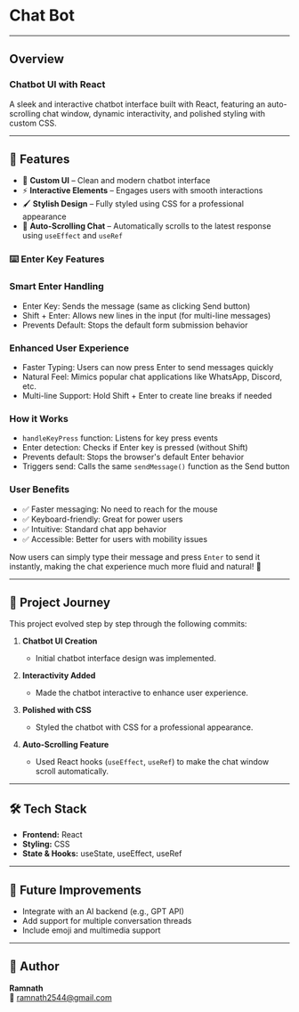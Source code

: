 # Chat Bot

---

**<h2>Overview</h2>**

**<h3>Chatbot UI with React</h3>**
A sleek and interactive chatbot interface built with React, featuring an auto-scrolling chat window, dynamic interactivity, and polished styling with custom CSS.

---

## 🚀 Features  

- 🎨 **Custom UI** – Clean and modern chatbot interface  
- ⚡ **Interactive Elements** – Engages users with smooth interactions  
- 🖌️ **Stylish Design** – Fully styled using CSS for a professional appearance  
- 🔄 **Auto-Scrolling Chat** – Automatically scrolls to the latest response using `useEffect` and `useRef`

### ⌨️ Enter Key Features

### Smart Enter Handling
- Enter Key: Sends the message (same as clicking Send button)
- Shift + Enter: Allows new lines in the input (for multi-line messages)
- Prevents Default: Stops the default form submission behavior

### Enhanced User Experience
- Faster Typing: Users can now press Enter to send messages quickly
- Natural Feel: Mimics popular chat applications like WhatsApp, Discord, etc.
- Multi-line Support: Hold Shift + Enter to create line breaks if needed

### How it Works
- `handleKeyPress` function: Listens for key press events
- Enter detection: Checks if Enter key is pressed (without Shift)
- Prevents default: Stops the browser's default Enter behavior
- Triggers send: Calls the same `sendMessage()` function as the Send button

### User Benefits
- ✅ Faster messaging: No need to reach for the mouse
- ✅ Keyboard-friendly: Great for power users
- ✅ Intuitive: Standard chat app behavior
- ✅ Accessible: Better for users with mobility issues

Now users can simply type their message and press `Enter` to send it instantly, making the chat experience much more fluid and natural! 🚀

---

## 📖 Project Journey  
This project evolved step by step through the following commits:  

1. **Chatbot UI Creation**  
   - Initial chatbot interface design was implemented.  

2. **Interactivity Added**  
   - Made the chatbot interactive to enhance user experience.  

3. **Polished with CSS**  
   - Styled the chatbot with CSS for a professional appearance.  

4. **Auto-Scrolling Feature**  
   - Used React hooks (`useEffect`, `useRef`) to make the chat window scroll automatically.  

---

## 🛠️ Tech Stack  

- **Frontend:** React  
- **Styling:** CSS  
- **State & Hooks:** useState, useEffect, useRef

--- 

## 🎯 Future Improvements  

- Integrate with an AI backend (e.g., GPT API)  
- Add support for multiple conversation threads  
- Include emoji and multimedia support  

---

## 👤 Author  

**Ramnath**  
📧 [ramnath2544@gmail.com](mailto:ramnath2544@gmail.com)  









